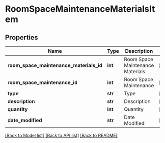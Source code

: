 # RoomSpaceMaintenanceMaterialsItem

## Properties
Name | Type | Description | Notes
------------ | ------------- | ------------- | -------------
**room_space_maintenance_materials_id** | **int** | Room Space Maintenance Materials | [optional] 
**room_space_maintenance_id** | **int** | Room Space Maintenance | [optional] 
**type** | **str** | Type | [optional] 
**description** | **str** | Description | [optional] 
**quantity** | **int** | Quantity | [optional] 
**date_modified** | **str** | Date Modified | [optional] 

[[Back to Model list]](../README.md#documentation-for-models) [[Back to API list]](../README.md#documentation-for-api-endpoints) [[Back to README]](../README.md)


